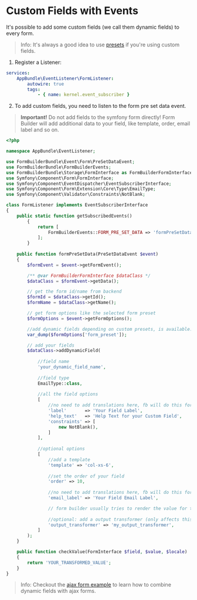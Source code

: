 # Custom Fields with Events

It's possible to add some custom fields (we call them dynamic fields) to every form.

> Info: It's always a good idea to use [presets](60_Presets.md) if you're using custom fields.

1. Register a Listener:
```yaml
services:
    AppBundle\EventListener\FormListener:
        autowire: true
        tags:
            - { name: kernel.event_subscriber }
```

2. To add custom fields, you need to listen to the form pre set data event.

> **Important!** Do not add fields to the symfony form directly! 
> Form Builder will add additional data to your field, like template, order, email label and so on.

```php
<?php

namespace AppBundle\EventListener;

use FormBuilderBundle\Event\Form\PreSetDataEvent;
use FormBuilderBundle\FormBuilderEvents;
use FormBuilderBundle\Storage\FormInterface as FormBuilderFormInterface;
use Symfony\Component\Form\FormInterface;
use Symfony\Component\EventDispatcher\EventSubscriberInterface;
use Symfony\Component\Form\Extension\Core\Type\EmailType;
use Symfony\Component\Validator\Constraints\NotBlank;

class FormListener implements EventSubscriberInterface
{
    public static function getSubscribedEvents()
        {
            return [
                FormBuilderEvents::FORM_PRE_SET_DATA => 'formPreSetData'
            ];
        }
        
    public function formPreSetData(PreSetDataEvent $event)
    {
        $formEvent = $event->getFormEvent();

        /** @var FormBuilderFormInterface $dataClass */
        $dataClass = $formEvent->getData();

        // get the form id/name from backend
        $formId = $dataClass->getId();
        $formName = $dataClass->getName();

        // get form options like the selected form preset
        $formOptions = $event->getFormOptions();

        //add dynamic fields depending on custom presets, is available.
        var_dump($formOptions['form_preset']);

        // add your fields
        $dataClass->addDynamicField(
            
            //field name
            'your_dynamic_field_name',
            
            //field type
            EmailType::class,
            
            //all the field options
            [
                //no need to add translations here, fb will do this for you.
                'label'       => 'Your Field Label',
                'help_text'   => 'Help Text for your Custom Field',
                'constraints' => [
                    new NotBlank(),
                ]
            ],
            
            //optional options
            [
                //add a template
                'template' => 'col-xs-6',
                
                //set the order of your field
                'order' => 10,
                
                //no need to add translations here, fb will do this for you.
                'email_label' => 'Your Field Email Label',

                // form builder usually tries to render the value for the email by itself.
                
                //optional: add a output transformer (only affects this element)
                'output_transformer' => 'my_output_transformer',
            ]
        );
    }

    public function checkValue(FormInterface $field, $value, $locale)
    {
        return 'YOUR_TRANSFORMED_VALUE';
    }
}
```
> Info: Checkout the [ajax form example](20_AjaxForms.md) to learn how to combine dynamic fields with ajax forms.
